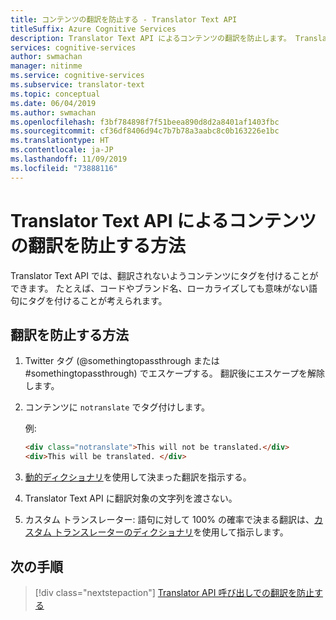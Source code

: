 ```yaml
---
title: コンテンツの翻訳を防止する - Translator Text API
titleSuffix: Azure Cognitive Services
description: Translator Text API によるコンテンツの翻訳を防止します。 Translator Text API では、翻訳されないようコンテンツにタグを付けることができます。
services: cognitive-services
author: swmachan
manager: nitinme
ms.service: cognitive-services
ms.subservice: translator-text
ms.topic: conceptual
ms.date: 06/04/2019
ms.author: swmachan
ms.openlocfilehash: f3bf784898f7f51beea890d8d2a8401af1403fbc
ms.sourcegitcommit: cf36df8406d94c7b7b78a3aabc8c0b163226e1bc
ms.translationtype: HT
ms.contentlocale: ja-JP
ms.lasthandoff: 11/09/2019
ms.locfileid: "73888116"
---
```

# <a name="how-to-prevent-translation-of-content-with-the-translator-text-api"></a>Translator Text API によるコンテンツの翻訳を防止する方法

Translator Text API では、翻訳されないようコンテンツにタグを付けることができます。 たとえば、コードやブランド名、ローカライズしても意味がない語句にタグを付けることが考えられます。

## <a name="methods-for-preventing-translation"></a>翻訳を防止する方法
1. Twitter タグ (@somethingtopassthrough または #somethingtopassthrough) でエスケープする。 翻訳後にエスケープを解除します。

2. コンテンツに `notranslate` でタグ付けします。

   例:

   ```html
   <div class="notranslate">This will not be translated.</div>
   <div>This will be translated. </div>
   ```

3. [動的ディクショナリ](dynamic-dictionary.md)を使用して決まった翻訳を指示する。

4. Translator Text API に翻訳対象の文字列を渡さない。

5. カスタム トランスレーター: 語句に対して 100% の確率で決まる翻訳は、[カスタム トランスレーターのディクショナリ](custom-translator/what-is-dictionary.md)を使用して指示します。


## <a name="next-steps"></a>次の手順
> [!div class="nextstepaction"]
> [Translator API 呼び出しでの翻訳を防止する](reference/v3-0-translate.md)
